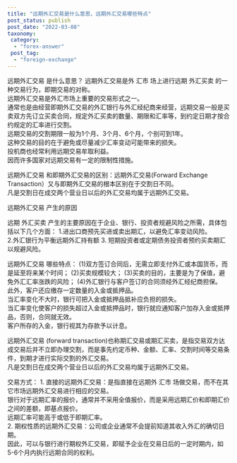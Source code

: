 ```yaml
---
title: "远期外汇交易是什么意思，远期外汇交易哪些特点"
post_status: publish
post_date: "2022-03-08"
taxonomy:
 category: 
  - "forex-answer"
 post_tag: 
  - "foreign-exchange"
---
```


远期外汇交易 是什么意思？ 远期外汇交易是外 汇市 场上进行远期 外汇买卖 的一种交易行为，即期交易的对称。  
远期外汇交易是外汇市场上重要的交易形式之一。  
通常也是由经营即期外汇交易的外汇银行与外汇经纪商来经营，远期交易一般是买卖双方先订立买卖合同，规定外汇买卖的数量、期限和汇率等，到约定日期才按合约规定的汇率进行交割。  
远期交易的交割期限一般为1个月、3个月、6个月，个别可到1年。  
这种交易的目的在于避免或尽量减少汇率变动可能带来的损失。  
投机商也经常利用远期交易牟取利益。  
因而许多国家对远期交易有一定的限制性措施。  

远期外汇交易 和即期外汇交易的区别：远期外汇交易(Forward Exchange Transaction）又与即期外汇交易的根本区别在于交割日不同。  
凡是交割日在成交两个营业日以后的外汇交易均属于远期外汇交易。  

远期外汇交易 产生的原因

远期 外汇买卖 产生的主要原因在于企业、银行、投资者规避风险之所需，具体包括以下几个方面： 1.进出口商预先买进或卖出期汇，以避免汇率变动风险。  
2.外汇银行为平衡远期外汇持有额 3. 短期投资者或定期债务投资者预约买卖期汇以规避风险。  

远期外汇交易 哪些特点： (1)双方签订合同后，无需立即支付外汇或本国货币，而是延至将来某个时间； (2)买卖规模较大； (3)买卖的目的，主要是为了保值，避免外汇汇率涨跌的风险； (4)外汇银行与客户签订的合同须经外汇经纪商担保。  
此外，客户还应缴存一定数量的入金或抵押品。  
当汇率变化不大时，银行可把入金或抵押品抵补应负担的损失。  
当汇率变化使客户的损失超过入金或抵押品时，银行就应通知客户加存入金或抵押品，否则，合同就无效。  
客户所存的入金，银行视其为存款予以计息。  

远期外汇交易 (forward transaction)也称期汇交易或期汇买卖，是指交易双方达成交易后并不立即办理交割，而是事先约定币种、金额、汇率、交割时间等交易条件，到期才进行实际交割的外汇交易。  
凡是交割日在成交两个营业日以后的外汇交易均属于远期外汇交易。  

交易方式： 1. 直接的远期外汇交易：是指直接在远期外 汇市 场做交易，而不在其它市场远期外汇交易进行相应的交易。  
银行对于远期汇率的报价，通常并不采用全值报价，而是采用远期汇价和即期汇价之间的差额，即基点报价。  
远期汇率可能高于或低于即期汇率。  
2. 期权性质的远期外汇交易：公司或企业通常不会提前知道其收入外汇的确切日期。  
因此，可以与银行进行期权外汇交易，即赋予企业在交易日后的一定时期内，如5-6个月内执行远期合同的权利。
